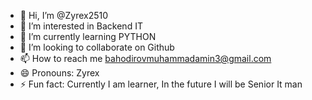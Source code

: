 - 👋 Hi, I’m @Zyrex2510
- 👀 I’m interested in Backend IT
- 🌱 I’m currently learning PYTHON
- 💞️ I’m looking to collaborate on Github
- 📫 How to reach me bahodirovmuhammadamin3@gmail.com
- 😄 Pronouns: Zyrex
- ⚡ Fun fact: Currently I am learner, In the future I will be Senior It man

<!---
Zyrex2510/Zyrex2510 is a ✨ special ✨ repository because its `README.md` (this file) appears on your GitHub profile.
You can click the Preview link to take a look at your changes.
--->
